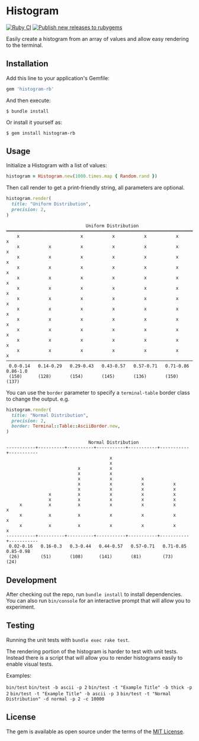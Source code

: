 # Histogram
[![Ruby CI](https://github.com/DerekStride/histogram/actions/workflows/ruby.yml/badge.svg)](https://github.com/DerekStride/histogram/actions/workflows/ruby.yml) [![Publish new releases to rubygems](https://github.com/DerekStride/histogram/actions/workflows/publish-gem.yml/badge.svg)](https://github.com/DerekStride/histogram/actions/workflows/publish-gem.yml)

Easily create a histogram from an array of values and allow easy rendering to the terminal.

## Installation

Add this line to your application's Gemfile:

```ruby
gem 'histogram-rb'
```

And then execute:

    $ bundle install

Or install it yourself as:

    $ gem install histogram-rb

## Usage

Initialize a Histogram with a list of values:

```ruby
histogram = Histogram.new(1000.times.map { Random.rand })
```

Then call render to get a print-friendly string, all parameters are optional.

```ruby
histogram.render(
  title: "Uniform Distribution",
  precision: 2,
)
```

```
                              Uniform Distribution
═════════════════════════════════════════════════════════════════════════════════
    x                       x           x           x           x          x
    x           x           x           x           x           x          x
    x           x           x           x           x           x          x
    x           x           x           x           x           x          x
    x           x           x           x           x           x          x
    x           x           x           x           x           x          x
    x           x           x           x           x           x          x
    x           x           x           x           x           x          x
    x           x           x           x           x           x          x
    x           x           x           x           x           x          x
    x           x           x           x           x           x          x
    x           x           x           x           x           x          x
─────────────────────────────────────────────────────────────────────────────────
 0.0-0.14   0.14-0.29   0.29-0.43   0.43-0.57   0.57-0.71   0.71-0.86   0.86-1.0
 (150)      (128)       (154)       (145)       (136)       (150)       (137)
```

You can use the `border` parameter to specify a `terminal-table` border class to change the output. e.g.

```ruby
histogram.render(
  title: "Normal Distribution",
  precision: 2,
  border: Terminal::Table::AsciiBorder.new,
)
```

```
                               Normal Distribution
-----------+----------+----------+-----------+-----------+-----------+-----------
                                       x
                                       x
                           x           x
                           x           x
                           x           x           x
                           x           x           x           x
                           x           x           x           x
                x          x           x           x           x
                x          x           x           x           x
     x          x          x           x           x           x           x
     x          x          x           x           x           x           x
     x          x          x           x           x           x           x
-----------+----------+----------+-----------+-----------+-----------+-----------
 0.02-0.16   0.16-0.3   0.3-0.44   0.44-0.57   0.57-0.71   0.71-0.85   0.85-0.98
 (26)        (51)       (108)      (141)       (81)        (73)        (24)
```
## Development

After checking out the repo, run `bundle install` to install dependencies. You can also run `bin/console` for an
interactive prompt that will allow you to experiment.

## Testing

Running the unit tests with `bundle exec rake test`.

The rendering portion of the histogram is harder to test with unit tests. Instead there is a script that will allow you
to render histograms easily to enable visual tests.

Examples:

`bin/test`
`bin/test -b ascii -p 2`
`bin/test -t "Example Title" -b thick -p 2`
`bin/test -t "Example Title" -b ascii -p 3`
`bin/test -t "Normal Distribution" -d normal -p 2 -c 10000`

## License

The gem is available as open source under the terms of the [MIT License](https://opensource.org/licenses/MIT).
